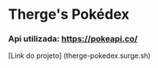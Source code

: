 # Therge's Pokédex

### Api utilizada: https://pokeapi.co/

[Link do projeto] (therge-pokedex.surge.sh)


